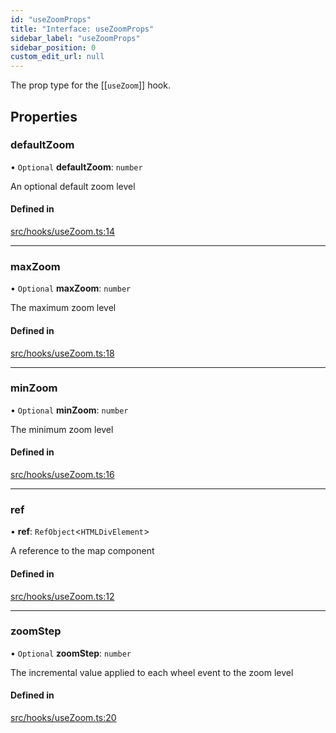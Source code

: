 ```yaml
---
id: "useZoomProps"
title: "Interface: useZoomProps"
sidebar_label: "useZoomProps"
sidebar_position: 0
custom_edit_url: null
---
```


The prop type for the [[`useZoom`]] hook.

## Properties

### defaultZoom

• `Optional` **defaultZoom**: `number`

An optional default zoom level

#### Defined in

[src/hooks/useZoom.ts:14](https://github.com/rob-blackbourn/jetblack-map/blob/472c22c/src/hooks/useZoom.ts#L14)

___

### maxZoom

• `Optional` **maxZoom**: `number`

The maximum zoom level

#### Defined in

[src/hooks/useZoom.ts:18](https://github.com/rob-blackbourn/jetblack-map/blob/472c22c/src/hooks/useZoom.ts#L18)

___

### minZoom

• `Optional` **minZoom**: `number`

The minimum zoom level

#### Defined in

[src/hooks/useZoom.ts:16](https://github.com/rob-blackbourn/jetblack-map/blob/472c22c/src/hooks/useZoom.ts#L16)

___

### ref

• **ref**: `RefObject`<`HTMLDivElement`\>

A reference to the map component

#### Defined in

[src/hooks/useZoom.ts:12](https://github.com/rob-blackbourn/jetblack-map/blob/472c22c/src/hooks/useZoom.ts#L12)

___

### zoomStep

• `Optional` **zoomStep**: `number`

The incremental value applied to each wheel event to the zoom level

#### Defined in

[src/hooks/useZoom.ts:20](https://github.com/rob-blackbourn/jetblack-map/blob/472c22c/src/hooks/useZoom.ts#L20)
